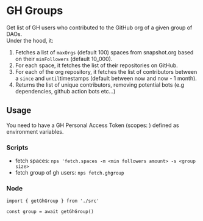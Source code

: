 # GH Groups

Get list of GH users who contributed to the GitHub org of a given group of DAOs.  
Under the hood, it:

1. Fetches a list of `maxOrgs` (default 100) spaces from snapshot.org based on their `minFollowers` (default 10_000).
2. For each space, it fetches the list of their repositories on GitHub.
3. For each of the org repository, it fetches the list of contributors between a `since` and `until`timestamps (default between now and now - 1 month).
4. Returns the list of unique contributors, removing potential bots (e.g dependencies, github action bots etc...)

## Usage

You need to have a GH Personal Access Token (scopes: ) defined as environment variables.

### Scripts

- fetch spaces: `nps 'fetch.spaces -m <min followers amount> -s <group size>`
- fetch group of gh users: `nps fetch.ghgroup`

### Node

```
import { getGhGroup } from './src'

const group = await getGhGroup()
```
